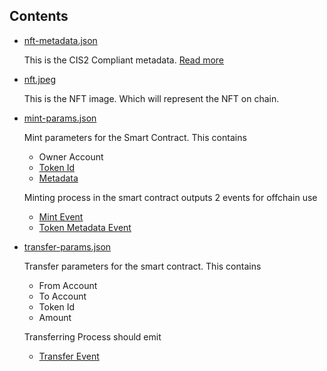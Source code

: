 ## Contents
- [nft-metadata.json](./nft-metadata.json)

    This is the CIS2 Compliant metadata. [Read more](https://proposals.concordium.software/CIS/cis-2.html#token-metadata-json) 
- [nft.jpeg](./nft.jpg)

    This is the NFT image. Which will represent the NFT on chain.
- [mint-params.json](./mint-params.json)

    Mint parameters for the Smart Contract. This contains
    - Owner Account
    - [Token Id](https://proposals.concordium.software/CIS/cis-2.html#tokenid)
    - [Metadata](https://proposals.concordium.software/CIS/cis-2.html#metadataurl)

    Minting process in the smart contract outputs 2 events for offchain use
    - [Mint Event](https://proposals.concordium.software/CIS/cis-2.html#mintevent)
    - [Token Metadata Event](https://proposals.concordium.software/CIS/cis-2.html#tokenmetadataevent)

- [transfer-params.json](./transfer-params.json)

    Transfer parameters for the smart contract. This contains
    - From Account
    - To Account
    - Token Id
    - Amount

    Transferring Process should emit
    - [Transfer Event](https://proposals.concordium.software/CIS/cis-2.html#transferevent)